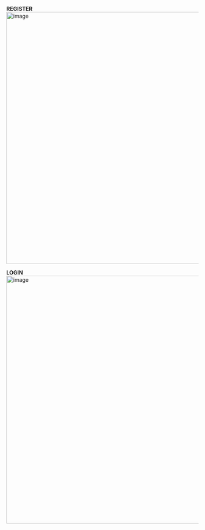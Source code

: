 **REGISTER**
<img width="1073" height="661" alt="image" src="https://github.com/user-attachments/assets/937cf447-a59c-4d7c-85df-dd6675cfdf89" />

**LOGIN**
<img width="1068" height="650" alt="image" src="https://github.com/user-attachments/assets/ae70530b-2522-4af3-9d42-ba69878ea33c" />

